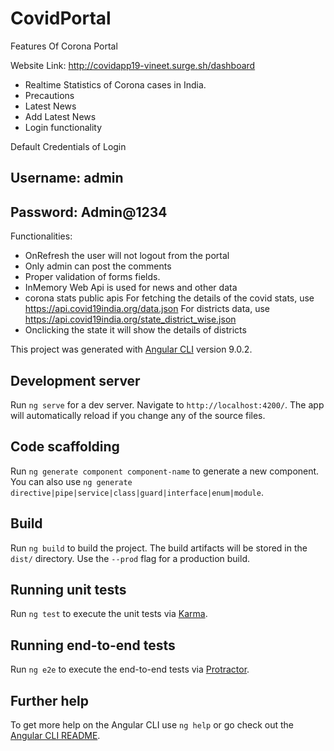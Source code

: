 # CovidPortal

Features Of Corona Portal

Website Link: http://covidapp19-vineet.surge.sh/dashboard

- Realtime Statistics of Corona cases in India.
- Precautions
- Latest News
- Add Latest News
- Login functionality

Default Credentials of Login
## Username: admin
## Password: Admin@1234

Functionalities:
- OnRefresh the user will not logout from the portal 
- Only admin can post the comments
- Proper validation of forms fields.
- InMemory Web Api is used for news and other data
- corona stats public apis
    For fetching the details of the covid stats, use https://api.covid19india.org/data.json 
    For districts data, use https://api.covid19india.org/state_district_wise.json 
- Onclicking the state it will show the details of districts

This project was generated with [Angular CLI](https://github.com/angular/angular-cli) version 9.0.2.

## Development server

Run `ng serve` for a dev server. Navigate to `http://localhost:4200/`. The app will automatically reload if you change any of the source files.

## Code scaffolding

Run `ng generate component component-name` to generate a new component. You can also use `ng generate directive|pipe|service|class|guard|interface|enum|module`.

## Build

Run `ng build` to build the project. The build artifacts will be stored in the `dist/` directory. Use the `--prod` flag for a production build.

## Running unit tests

Run `ng test` to execute the unit tests via [Karma](https://karma-runner.github.io).

## Running end-to-end tests

Run `ng e2e` to execute the end-to-end tests via [Protractor](http://www.protractortest.org/).

## Further help

To get more help on the Angular CLI use `ng help` or go check out the [Angular CLI README](https://github.com/angular/angular-cli/blob/master/README.md).
